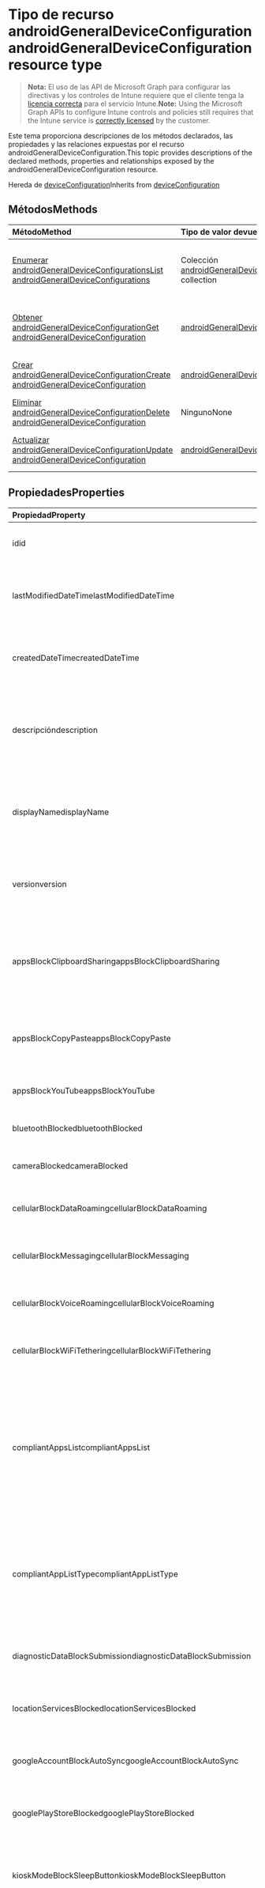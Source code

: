# <a name="androidgeneraldeviceconfiguration-resource-type"></a><span data-ttu-id="24943-101">Tipo de recurso androidGeneralDeviceConfiguration</span><span class="sxs-lookup"><span data-stu-id="24943-101">androidGeneralDeviceConfiguration resource type</span></span>

> <span data-ttu-id="24943-102">**Nota:** El uso de las API de Microsoft Graph para configurar las directivas y los controles de Intune requiere que el cliente tenga la [licencia correcta](https://go.microsoft.com/fwlink/?linkid=839381) para el servicio Intune.</span><span class="sxs-lookup"><span data-stu-id="24943-102">**Note:** Using the Microsoft Graph APIs to configure Intune controls and policies still requires that the Intune service is [correctly licensed](https://go.microsoft.com/fwlink/?linkid=839381) by the customer.</span></span>

<span data-ttu-id="24943-103">Este tema proporciona descripciones de los métodos declarados, las propiedades y las relaciones expuestas por el recurso androidGeneralDeviceConfiguration.</span><span class="sxs-lookup"><span data-stu-id="24943-103">This topic provides descriptions of the declared methods, properties and relationships exposed by the androidGeneralDeviceConfiguration resource.</span></span>

<span data-ttu-id="24943-104">Hereda de [deviceConfiguration](../resources/intune_deviceconfig_deviceconfiguration.md)</span><span class="sxs-lookup"><span data-stu-id="24943-104">Inherits from [deviceConfiguration](../resources/intune_deviceconfig_deviceconfiguration.md)</span></span>

## <a name="methods"></a><span data-ttu-id="24943-105">Métodos</span><span class="sxs-lookup"><span data-stu-id="24943-105">Methods</span></span>
|<span data-ttu-id="24943-106">Método</span><span class="sxs-lookup"><span data-stu-id="24943-106">Method</span></span>|<span data-ttu-id="24943-107">Tipo de valor devuelto</span><span class="sxs-lookup"><span data-stu-id="24943-107">Return Type</span></span>|<span data-ttu-id="24943-108">Descripción</span><span class="sxs-lookup"><span data-stu-id="24943-108">Description</span></span>|
|:---|:---|:---|
|[<span data-ttu-id="24943-109">Enumerar androidGeneralDeviceConfigurations</span><span class="sxs-lookup"><span data-stu-id="24943-109">List androidGeneralDeviceConfigurations</span></span>](../api/intune_deviceconfig_androidgeneraldeviceconfiguration_list.md)|<span data-ttu-id="24943-110">Colección [androidGeneralDeviceConfiguration](../resources/intune_deviceconfig_androidgeneraldeviceconfiguration.md)</span><span class="sxs-lookup"><span data-stu-id="24943-110">[androidGeneralDeviceConfiguration](../resources/intune_deviceconfig_androidgeneraldeviceconfiguration.md) collection</span></span>|<span data-ttu-id="24943-111">Enumere las propiedades y las relaciones de los objetos [androidGeneralDeviceConfiguration](../resources/intune_deviceconfig_androidgeneraldeviceconfiguration.md).</span><span class="sxs-lookup"><span data-stu-id="24943-111">List properties and relationships of the [androidGeneralDeviceConfiguration](../resources/intune_deviceconfig_androidgeneraldeviceconfiguration.md) objects.</span></span>|
|[<span data-ttu-id="24943-112">Obtener androidGeneralDeviceConfiguration</span><span class="sxs-lookup"><span data-stu-id="24943-112">Get androidGeneralDeviceConfiguration</span></span>](../api/intune_deviceconfig_androidgeneraldeviceconfiguration_get.md)|[<span data-ttu-id="24943-113">androidGeneralDeviceConfiguration</span><span class="sxs-lookup"><span data-stu-id="24943-113">androidGeneralDeviceConfiguration</span></span>](../resources/intune_deviceconfig_androidgeneraldeviceconfiguration.md)|<span data-ttu-id="24943-114">Lea las propiedades y las relaciones del objeto [androidGeneralDeviceConfiguration](../resources/intune_deviceconfig_androidgeneraldeviceconfiguration.md).</span><span class="sxs-lookup"><span data-stu-id="24943-114">Read properties and relationships of the [androidGeneralDeviceConfiguration](../resources/intune_deviceconfig_androidgeneraldeviceconfiguration.md) object.</span></span>|
|[<span data-ttu-id="24943-115">Crear androidGeneralDeviceConfiguration</span><span class="sxs-lookup"><span data-stu-id="24943-115">Create androidGeneralDeviceConfiguration</span></span>](../api/intune_deviceconfig_androidgeneraldeviceconfiguration_create.md)|[<span data-ttu-id="24943-116">androidGeneralDeviceConfiguration</span><span class="sxs-lookup"><span data-stu-id="24943-116">androidGeneralDeviceConfiguration</span></span>](../resources/intune_deviceconfig_androidgeneraldeviceconfiguration.md)|<span data-ttu-id="24943-117">Cree un objeto [androidGeneralDeviceConfiguration](../resources/intune_deviceconfig_androidgeneraldeviceconfiguration.md).</span><span class="sxs-lookup"><span data-stu-id="24943-117">Create a new [androidGeneralDeviceConfiguration](../resources/intune_deviceconfig_androidgeneraldeviceconfiguration.md) object.</span></span>|
|[<span data-ttu-id="24943-118">Eliminar androidGeneralDeviceConfiguration</span><span class="sxs-lookup"><span data-stu-id="24943-118">Delete androidGeneralDeviceConfiguration</span></span>](../api/intune_deviceconfig_androidgeneraldeviceconfiguration_delete.md)|<span data-ttu-id="24943-119">Ninguno</span><span class="sxs-lookup"><span data-stu-id="24943-119">None</span></span>|<span data-ttu-id="24943-120">Elimina un [androidGeneralDeviceConfiguration](../resources/intune_deviceconfig_androidgeneraldeviceconfiguration.md).</span><span class="sxs-lookup"><span data-stu-id="24943-120">Deletes a [androidGeneralDeviceConfiguration](../resources/intune_deviceconfig_androidgeneraldeviceconfiguration.md).</span></span>|
|[<span data-ttu-id="24943-121">Actualizar androidGeneralDeviceConfiguration</span><span class="sxs-lookup"><span data-stu-id="24943-121">Update androidGeneralDeviceConfiguration</span></span>](../api/intune_deviceconfig_androidgeneraldeviceconfiguration_update.md)|[<span data-ttu-id="24943-122">androidGeneralDeviceConfiguration</span><span class="sxs-lookup"><span data-stu-id="24943-122">androidGeneralDeviceConfiguration</span></span>](../resources/intune_deviceconfig_androidgeneraldeviceconfiguration.md)|<span data-ttu-id="24943-123">Actualice las propiedades de un objeto [androidGeneralDeviceConfiguration](../resources/intune_deviceconfig_androidgeneraldeviceconfiguration.md).</span><span class="sxs-lookup"><span data-stu-id="24943-123">Update the properties of a [androidGeneralDeviceConfiguration](../resources/intune_deviceconfig_androidgeneraldeviceconfiguration.md) object.</span></span>|

## <a name="properties"></a><span data-ttu-id="24943-124">Propiedades</span><span class="sxs-lookup"><span data-stu-id="24943-124">Properties</span></span>
|<span data-ttu-id="24943-125">Propiedad</span><span class="sxs-lookup"><span data-stu-id="24943-125">Property</span></span>|<span data-ttu-id="24943-126">Tipo</span><span class="sxs-lookup"><span data-stu-id="24943-126">Type</span></span>|<span data-ttu-id="24943-127">Descripción</span><span class="sxs-lookup"><span data-stu-id="24943-127">Description</span></span>|
|:---|:---|:---|
|<span data-ttu-id="24943-128">id</span><span class="sxs-lookup"><span data-stu-id="24943-128">id</span></span>|<span data-ttu-id="24943-129">Cadena</span><span class="sxs-lookup"><span data-stu-id="24943-129">String</span></span>|<span data-ttu-id="24943-130">Clave de la entidad.</span><span class="sxs-lookup"><span data-stu-id="24943-130">Key of the entity.</span></span> <span data-ttu-id="24943-131">Heredado de [deviceConfiguration](../resources/intune_deviceconfig_deviceconfiguration.md)</span><span class="sxs-lookup"><span data-stu-id="24943-131">Inherited from [deviceConfiguration](../resources/intune_deviceconfig_deviceconfiguration.md)</span></span>|
|<span data-ttu-id="24943-132">lastModifiedDateTime</span><span class="sxs-lookup"><span data-stu-id="24943-132">lastModifiedDateTime</span></span>|<span data-ttu-id="24943-133">DateTimeOffset</span><span class="sxs-lookup"><span data-stu-id="24943-133">DateTimeOffset</span></span>|<span data-ttu-id="24943-134">Fecha y hora en la que se modificó el objeto por última vez.</span><span class="sxs-lookup"><span data-stu-id="24943-134">DateTime the object was last modified.</span></span> <span data-ttu-id="24943-135">Heredado de [deviceConfiguration](../resources/intune_deviceconfig_deviceconfiguration.md)</span><span class="sxs-lookup"><span data-stu-id="24943-135">Inherited from [deviceConfiguration](../resources/intune_deviceconfig_deviceconfiguration.md)</span></span>|
|<span data-ttu-id="24943-136">createdDateTime</span><span class="sxs-lookup"><span data-stu-id="24943-136">createdDateTime</span></span>|<span data-ttu-id="24943-137">DateTimeOffset</span><span class="sxs-lookup"><span data-stu-id="24943-137">DateTimeOffset</span></span>|<span data-ttu-id="24943-138">Fecha y hora en la que se creó el objeto.</span><span class="sxs-lookup"><span data-stu-id="24943-138">DateTime the object was created.</span></span> <span data-ttu-id="24943-139">Heredado de [deviceConfiguration](../resources/intune_deviceconfig_deviceconfiguration.md)</span><span class="sxs-lookup"><span data-stu-id="24943-139">Inherited from [deviceConfiguration](../resources/intune_deviceconfig_deviceconfiguration.md)</span></span>|
|<span data-ttu-id="24943-140">descripción</span><span class="sxs-lookup"><span data-stu-id="24943-140">description</span></span>|<span data-ttu-id="24943-141">Cadena</span><span class="sxs-lookup"><span data-stu-id="24943-141">String</span></span>|<span data-ttu-id="24943-142">Descripción proporcionada por el administrador de la configuración del dispositivo.</span><span class="sxs-lookup"><span data-stu-id="24943-142">Admin provided description of the Device Configuration.</span></span> <span data-ttu-id="24943-143">Heredado de [deviceConfiguration](../resources/intune_deviceconfig_deviceconfiguration.md)</span><span class="sxs-lookup"><span data-stu-id="24943-143">Inherited from [deviceConfiguration](../resources/intune_deviceconfig_deviceconfiguration.md)</span></span>|
|<span data-ttu-id="24943-144">displayName</span><span class="sxs-lookup"><span data-stu-id="24943-144">displayName</span></span>|<span data-ttu-id="24943-145">Cadena</span><span class="sxs-lookup"><span data-stu-id="24943-145">String</span></span>|<span data-ttu-id="24943-146">Nombre proporcionado por el administrador de la configuración del dispositivo.</span><span class="sxs-lookup"><span data-stu-id="24943-146">Admin provided name of the device configuration.</span></span> <span data-ttu-id="24943-147">Heredado de [deviceConfiguration](../resources/intune_deviceconfig_deviceconfiguration.md)</span><span class="sxs-lookup"><span data-stu-id="24943-147">Inherited from [deviceConfiguration](../resources/intune_deviceconfig_deviceconfiguration.md)</span></span>|
|<span data-ttu-id="24943-148">version</span><span class="sxs-lookup"><span data-stu-id="24943-148">version</span></span>|<span data-ttu-id="24943-149">Int32</span><span class="sxs-lookup"><span data-stu-id="24943-149">Int32</span></span>|<span data-ttu-id="24943-150">Versión de la configuración del dispositivo.</span><span class="sxs-lookup"><span data-stu-id="24943-150">Version of the device configuration.</span></span> <span data-ttu-id="24943-151">Heredado de [deviceConfiguration](../resources/intune_deviceconfig_deviceconfiguration.md)</span><span class="sxs-lookup"><span data-stu-id="24943-151">Inherited from [deviceConfiguration](../resources/intune_deviceconfig_deviceconfiguration.md)</span></span>|
|<span data-ttu-id="24943-152">appsBlockClipboardSharing</span><span class="sxs-lookup"><span data-stu-id="24943-152">appsBlockClipboardSharing</span></span>|<span data-ttu-id="24943-153">Booleano</span><span class="sxs-lookup"><span data-stu-id="24943-153">Boolean</span></span>|<span data-ttu-id="24943-154">Indica si se va a bloquear el uso compartido del Portapapeles para copiar y pegar entre aplicaciones.</span><span class="sxs-lookup"><span data-stu-id="24943-154">Indicates whether or not to block clipboard sharing to copy and paste between applications.</span></span>|
|<span data-ttu-id="24943-155">appsBlockCopyPaste</span><span class="sxs-lookup"><span data-stu-id="24943-155">appsBlockCopyPaste</span></span>|<span data-ttu-id="24943-156">Booleano</span><span class="sxs-lookup"><span data-stu-id="24943-156">Boolean</span></span>|<span data-ttu-id="24943-157">Indica si se va a impedir copiar y pegar en las aplicaciones.</span><span class="sxs-lookup"><span data-stu-id="24943-157">Indicates whether or not to block copy and paste within applications.</span></span>|
|<span data-ttu-id="24943-158">appsBlockYouTube</span><span class="sxs-lookup"><span data-stu-id="24943-158">appsBlockYouTube</span></span>|<span data-ttu-id="24943-159">Booleano</span><span class="sxs-lookup"><span data-stu-id="24943-159">Boolean</span></span>|<span data-ttu-id="24943-160">Indica si se va a bloquear la aplicación YouTube.</span><span class="sxs-lookup"><span data-stu-id="24943-160">Indicates whether or not to block the YouTube app.</span></span>|
|<span data-ttu-id="24943-161">bluetoothBlocked</span><span class="sxs-lookup"><span data-stu-id="24943-161">bluetoothBlocked</span></span>|<span data-ttu-id="24943-162">Booleano</span><span class="sxs-lookup"><span data-stu-id="24943-162">Boolean</span></span>|<span data-ttu-id="24943-163">Indica si se va a bloquear Bluetooth.</span><span class="sxs-lookup"><span data-stu-id="24943-163">Indicates whether or not to block Bluetooth.</span></span>|
|<span data-ttu-id="24943-164">cameraBlocked</span><span class="sxs-lookup"><span data-stu-id="24943-164">cameraBlocked</span></span>|<span data-ttu-id="24943-165">Booleano</span><span class="sxs-lookup"><span data-stu-id="24943-165">Boolean</span></span>|<span data-ttu-id="24943-166">Indica si se va a bloquear el uso de la cámara.</span><span class="sxs-lookup"><span data-stu-id="24943-166">Indicates whether or not to block the use of the camera.</span></span>|
|<span data-ttu-id="24943-167">cellularBlockDataRoaming</span><span class="sxs-lookup"><span data-stu-id="24943-167">cellularBlockDataRoaming</span></span>|<span data-ttu-id="24943-168">Booleano</span><span class="sxs-lookup"><span data-stu-id="24943-168">Boolean</span></span>|<span data-ttu-id="24943-169">Indica si se va a bloquear la itinerancia de datos.</span><span class="sxs-lookup"><span data-stu-id="24943-169">Indicates whether or not to block data roaming.</span></span>|
|<span data-ttu-id="24943-170">cellularBlockMessaging</span><span class="sxs-lookup"><span data-stu-id="24943-170">cellularBlockMessaging</span></span>|<span data-ttu-id="24943-171">Booleano</span><span class="sxs-lookup"><span data-stu-id="24943-171">Boolean</span></span>|<span data-ttu-id="24943-172">Indica si se va a bloquear la mensajería SMS/MMS.</span><span class="sxs-lookup"><span data-stu-id="24943-172">Indicates whether or not to block SMS/MMS messaging.</span></span>|
|<span data-ttu-id="24943-173">cellularBlockVoiceRoaming</span><span class="sxs-lookup"><span data-stu-id="24943-173">cellularBlockVoiceRoaming</span></span>|<span data-ttu-id="24943-174">Booleano</span><span class="sxs-lookup"><span data-stu-id="24943-174">Boolean</span></span>|<span data-ttu-id="24943-175">Indica si se va a bloquear la itinerancia de voz.</span><span class="sxs-lookup"><span data-stu-id="24943-175">Indicates whether or not to block voice roaming.</span></span>|
|<span data-ttu-id="24943-176">cellularBlockWiFiTethering</span><span class="sxs-lookup"><span data-stu-id="24943-176">cellularBlockWiFiTethering</span></span>|<span data-ttu-id="24943-177">Booleano</span><span class="sxs-lookup"><span data-stu-id="24943-177">Boolean</span></span>|<span data-ttu-id="24943-178">Indica si se va a bloquear la sincronización de tethering Wi-Fi.</span><span class="sxs-lookup"><span data-stu-id="24943-178">Indicates whether or not to block syncing Wi-Fi tethering.</span></span>|
|<span data-ttu-id="24943-179">compliantAppsList</span><span class="sxs-lookup"><span data-stu-id="24943-179">compliantAppsList</span></span>|<span data-ttu-id="24943-180">Colección [appListItem](../resources/intune_deviceconfig_applistitem.md)</span><span class="sxs-lookup"><span data-stu-id="24943-180">[appListItem](../resources/intune_deviceconfig_applistitem.md) collection</span></span>|<span data-ttu-id="24943-181">Lista de aplicaciones en el cumplimiento (sea lista de permitidos o de bloqueados, controlado por CompliantAppListType).</span><span class="sxs-lookup"><span data-stu-id="24943-181">List of apps in the compliance (either allow list or block list, controlled by CompliantAppListType).</span></span> <span data-ttu-id="24943-182">Esta colección puede contener un máximo de 10 000 elementos.</span><span class="sxs-lookup"><span data-stu-id="24943-182">This collection can contain a maximum of 10000 elements.</span></span>|
|<span data-ttu-id="24943-183">compliantAppListType</span><span class="sxs-lookup"><span data-stu-id="24943-183">compliantAppListType</span></span>|[<span data-ttu-id="24943-184">appListType</span><span class="sxs-lookup"><span data-stu-id="24943-184">appListType</span></span>](../resources/intune_deviceconfig_applisttype.md)|<span data-ttu-id="24943-p108">Tipo de lista que se encuentra en la CompliantAppsList. Los valores posibles son: `none`, `appsInListCompliant`, `appsNotInListCompliant`.</span><span class="sxs-lookup"><span data-stu-id="24943-p108">Type of list that is in the CompliantAppsList. The possible values are: `none`, `appsInListCompliant`, `appsNotInListCompliant`.</span></span>|
|<span data-ttu-id="24943-187">diagnosticDataBlockSubmission</span><span class="sxs-lookup"><span data-stu-id="24943-187">diagnosticDataBlockSubmission</span></span>|<span data-ttu-id="24943-188">Booleano</span><span class="sxs-lookup"><span data-stu-id="24943-188">Boolean</span></span>|<span data-ttu-id="24943-189">Indica si se va a bloquear el envío de datos de diagnóstico.</span><span class="sxs-lookup"><span data-stu-id="24943-189">Indicates whether or not to block diagnostic data submission.</span></span>|
|<span data-ttu-id="24943-190">locationServicesBlocked</span><span class="sxs-lookup"><span data-stu-id="24943-190">locationServicesBlocked</span></span>|<span data-ttu-id="24943-191">Booleano</span><span class="sxs-lookup"><span data-stu-id="24943-191">Boolean</span></span>|<span data-ttu-id="24943-192">Indica si se van a bloquear los servicios de ubicación.</span><span class="sxs-lookup"><span data-stu-id="24943-192">Indicates whether or not to block location services.</span></span>|
|<span data-ttu-id="24943-193">googleAccountBlockAutoSync</span><span class="sxs-lookup"><span data-stu-id="24943-193">googleAccountBlockAutoSync</span></span>|<span data-ttu-id="24943-194">Booleano</span><span class="sxs-lookup"><span data-stu-id="24943-194">Boolean</span></span>|<span data-ttu-id="24943-195">Indica si se va a bloquear la sincronización automática de cuentas de Google.</span><span class="sxs-lookup"><span data-stu-id="24943-195">Indicates whether or not to block Google account auto sync.</span></span>|
|<span data-ttu-id="24943-196">googlePlayStoreBlocked</span><span class="sxs-lookup"><span data-stu-id="24943-196">googlePlayStoreBlocked</span></span>|<span data-ttu-id="24943-197">Booleano</span><span class="sxs-lookup"><span data-stu-id="24943-197">Boolean</span></span>|<span data-ttu-id="24943-198">Indica si se va a bloquear la aplicación Google Play Store.</span><span class="sxs-lookup"><span data-stu-id="24943-198">Indicates whether or not to block the Google Play store.</span></span>|
|<span data-ttu-id="24943-199">kioskModeBlockSleepButton</span><span class="sxs-lookup"><span data-stu-id="24943-199">kioskModeBlockSleepButton</span></span>|<span data-ttu-id="24943-200">Booleano</span><span class="sxs-lookup"><span data-stu-id="24943-200">Boolean</span></span>|<span data-ttu-id="24943-201">Indica si se va a bloquear el botón de suspensión de pantalla durante el modo de pantalla completa.</span><span class="sxs-lookup"><span data-stu-id="24943-201">Indicates whether or not to block the screen sleep button while in Kiosk Mode.</span></span>|
|<span data-ttu-id="24943-202">kioskModeBlockVolumeButtons</span><span class="sxs-lookup"><span data-stu-id="24943-202">kioskModeBlockVolumeButtons</span></span>|<span data-ttu-id="24943-203">Booleano</span><span class="sxs-lookup"><span data-stu-id="24943-203">Boolean</span></span>|<span data-ttu-id="24943-204">Indica si se van a bloquear los botones de volumen durante el modo de pantalla completa.</span><span class="sxs-lookup"><span data-stu-id="24943-204">Indicates whether or not to block the volume buttons while in Kiosk Mode.</span></span>|
|<span data-ttu-id="24943-205">kioskModeApps</span><span class="sxs-lookup"><span data-stu-id="24943-205">kioskModeApps</span></span>|<span data-ttu-id="24943-206">Colección [appListItem](../resources/intune_deviceconfig_applistitem.md)</span><span class="sxs-lookup"><span data-stu-id="24943-206">[appListItem](../resources/intune_deviceconfig_applistitem.md) collection</span></span>|<span data-ttu-id="24943-207">Lista de aplicaciones que se podrán ejecutar cuando el dispositivo esté en modo de pantalla completa.</span><span class="sxs-lookup"><span data-stu-id="24943-207">A list of apps that will be allowed to run when the device is in Kiosk Mode.</span></span> <span data-ttu-id="24943-208">Esta colección puede contener un máximo de 500 elementos.</span><span class="sxs-lookup"><span data-stu-id="24943-208">This collection can contain a maximum of 500 elements.</span></span>|
|<span data-ttu-id="24943-209">nfcBlocked</span><span class="sxs-lookup"><span data-stu-id="24943-209">nfcBlocked</span></span>|<span data-ttu-id="24943-210">Booleano</span><span class="sxs-lookup"><span data-stu-id="24943-210">Boolean</span></span>|<span data-ttu-id="24943-211">Indica si se va a bloquear la transmisión de datos en proximidad.</span><span class="sxs-lookup"><span data-stu-id="24943-211">Indicates whether or not to block Near-Field Communication.</span></span>|
|<span data-ttu-id="24943-212">passwordBlockFingerprintUnlock</span><span class="sxs-lookup"><span data-stu-id="24943-212">passwordBlockFingerprintUnlock</span></span>|<span data-ttu-id="24943-213">Booleano</span><span class="sxs-lookup"><span data-stu-id="24943-213">Boolean</span></span>|<span data-ttu-id="24943-214">Indica si se va a impedir el desbloqueo por huella dactilar.</span><span class="sxs-lookup"><span data-stu-id="24943-214">Indicates whether or not to block fingerprint unlock.</span></span>|
|<span data-ttu-id="24943-215">passwordBlockTrustAgents</span><span class="sxs-lookup"><span data-stu-id="24943-215">passwordBlockTrustAgents</span></span>|<span data-ttu-id="24943-216">Booleano</span><span class="sxs-lookup"><span data-stu-id="24943-216">Boolean</span></span>|<span data-ttu-id="24943-217">Indica si se van a bloquear Smart Lock y otros agentes de confianza.</span><span class="sxs-lookup"><span data-stu-id="24943-217">Indicates whether or not to block Smart Lock and other trust agents.</span></span>|
|<span data-ttu-id="24943-218">passwordExpirationDays</span><span class="sxs-lookup"><span data-stu-id="24943-218">passwordExpirationDays</span></span>|<span data-ttu-id="24943-219">Int32</span><span class="sxs-lookup"><span data-stu-id="24943-219">Int32</span></span>|<span data-ttu-id="24943-220">Número de días antes de que expire la contraseña.</span><span class="sxs-lookup"><span data-stu-id="24943-220">Number of days before the password expires.</span></span> <span data-ttu-id="24943-221">Valores válidos de 1 a 365</span><span class="sxs-lookup"><span data-stu-id="24943-221">Valid values 1 to 365</span></span>|
|<span data-ttu-id="24943-222">passwordMinimumLength</span><span class="sxs-lookup"><span data-stu-id="24943-222">passwordMinimumLength</span></span>|<span data-ttu-id="24943-223">Int32</span><span class="sxs-lookup"><span data-stu-id="24943-223">Int32</span></span>|<span data-ttu-id="24943-224">Longitud mínima de las contraseñas.</span><span class="sxs-lookup"><span data-stu-id="24943-224">Minimum length of passwords.</span></span> <span data-ttu-id="24943-225">Valores válidos de 4 a 16</span><span class="sxs-lookup"><span data-stu-id="24943-225">Valid values 4 to 16</span></span>|
|<span data-ttu-id="24943-226">passwordMinutesOfInactivityBeforeScreenTimeout</span><span class="sxs-lookup"><span data-stu-id="24943-226">passwordMinutesOfInactivityBeforeScreenTimeout</span></span>|<span data-ttu-id="24943-227">Int32</span><span class="sxs-lookup"><span data-stu-id="24943-227">Int32</span></span>|<span data-ttu-id="24943-228">Minutos de inactividad antes de que se agote el tiempo de espera de la pantalla.</span><span class="sxs-lookup"><span data-stu-id="24943-228">Minutes of inactivity before the screen times out.</span></span>|
|<span data-ttu-id="24943-229">passwordPreviousPasswordBlockCount</span><span class="sxs-lookup"><span data-stu-id="24943-229">passwordPreviousPasswordBlockCount</span></span>|<span data-ttu-id="24943-230">Int32</span><span class="sxs-lookup"><span data-stu-id="24943-230">Int32</span></span>|<span data-ttu-id="24943-231">Número de contraseñas anteriores que bloquear.</span><span class="sxs-lookup"><span data-stu-id="24943-231">Number of previous passwords to block.</span></span> <span data-ttu-id="24943-232">Valores válidos de 0 a 24</span><span class="sxs-lookup"><span data-stu-id="24943-232">Valid values 0 to 24</span></span>|
|<span data-ttu-id="24943-233">passwordSignInFailureCountBeforeFactoryReset</span><span class="sxs-lookup"><span data-stu-id="24943-233">passwordSignInFailureCountBeforeFactoryReset</span></span>|<span data-ttu-id="24943-234">Int32</span><span class="sxs-lookup"><span data-stu-id="24943-234">Int32</span></span>|<span data-ttu-id="24943-235">Número de errores de inicio de sesión permitidos antes del restablecimiento de fábrica.</span><span class="sxs-lookup"><span data-stu-id="24943-235">Number of sign in failures allowed before factory reset.</span></span> <span data-ttu-id="24943-236">Valores válidos de 4 a 11</span><span class="sxs-lookup"><span data-stu-id="24943-236">Valid values 4 to 11</span></span>|
|<span data-ttu-id="24943-237">passwordRequiredType</span><span class="sxs-lookup"><span data-stu-id="24943-237">passwordRequiredType</span></span>|[<span data-ttu-id="24943-238">androidRequiredPasswordType</span><span class="sxs-lookup"><span data-stu-id="24943-238">androidRequiredPasswordType</span></span>](../resources/intune_deviceconfig_androidrequiredpasswordtype.md)|<span data-ttu-id="24943-p114">Tipo de contraseña que se requiere. Los valores posibles son: `deviceDefault`, `alphabetic`, `alphanumeric`, `alphanumericWithSymbols`, `lowSecurityBiometric`, `numeric`, `numericComplex`, `any`.</span><span class="sxs-lookup"><span data-stu-id="24943-p114">Type of password that is required. The possible values are: `deviceDefault`, `alphabetic`, `alphanumeric`, `alphanumericWithSymbols`, `lowSecurityBiometric`, `numeric`, `numericComplex`, `any`.</span></span>|
|<span data-ttu-id="24943-241">passwordRequired</span><span class="sxs-lookup"><span data-stu-id="24943-241">passwordRequired</span></span>|<span data-ttu-id="24943-242">Booleano</span><span class="sxs-lookup"><span data-stu-id="24943-242">Boolean</span></span>|<span data-ttu-id="24943-243">Indica si se va a requerir una contraseña.</span><span class="sxs-lookup"><span data-stu-id="24943-243">Indicates whether or not to require a password.</span></span>|
|<span data-ttu-id="24943-244">powerOffBlocked</span><span class="sxs-lookup"><span data-stu-id="24943-244">powerOffBlocked</span></span>|<span data-ttu-id="24943-245">Booleano</span><span class="sxs-lookup"><span data-stu-id="24943-245">Boolean</span></span>|<span data-ttu-id="24943-246">Indica si se va a bloquear el apagado del dispositivo.</span><span class="sxs-lookup"><span data-stu-id="24943-246">Indicates whether or not to block powering off the device.</span></span>|
|<span data-ttu-id="24943-247">factoryResetBlocked</span><span class="sxs-lookup"><span data-stu-id="24943-247">factoryResetBlocked</span></span>|<span data-ttu-id="24943-248">Booleano</span><span class="sxs-lookup"><span data-stu-id="24943-248">Boolean</span></span>|<span data-ttu-id="24943-249">Indica si se va a impedir que el usuario realice un restablecimiento de fábrica.</span><span class="sxs-lookup"><span data-stu-id="24943-249">Indicates whether or not to block user performing a factory reset.</span></span>|
|<span data-ttu-id="24943-250">screenCaptureBlocked</span><span class="sxs-lookup"><span data-stu-id="24943-250">screenCaptureBlocked</span></span>|<span data-ttu-id="24943-251">Booleano</span><span class="sxs-lookup"><span data-stu-id="24943-251">Boolean</span></span>|<span data-ttu-id="24943-252">Indica si se van a impedir las capturas de pantalla.</span><span class="sxs-lookup"><span data-stu-id="24943-252">Indicates whether or not to block screenshots.</span></span>|
|<span data-ttu-id="24943-253">deviceSharingAllowed</span><span class="sxs-lookup"><span data-stu-id="24943-253">deviceSharingAllowed</span></span>|<span data-ttu-id="24943-254">Booleano</span><span class="sxs-lookup"><span data-stu-id="24943-254">Boolean</span></span>|<span data-ttu-id="24943-255">Indica si se va a permitir el modo de uso compartido del dispositivo.</span><span class="sxs-lookup"><span data-stu-id="24943-255">Indicates whether or not to allow device sharing mode.</span></span>|
|<span data-ttu-id="24943-256">storageBlockGoogleBackup</span><span class="sxs-lookup"><span data-stu-id="24943-256">storageBlockGoogleBackup</span></span>|<span data-ttu-id="24943-257">Booleano</span><span class="sxs-lookup"><span data-stu-id="24943-257">Boolean</span></span>|<span data-ttu-id="24943-258">Indica si se va a bloquear Google Backup.</span><span class="sxs-lookup"><span data-stu-id="24943-258">Indicates whether or not to block Google Backup.</span></span>|
|<span data-ttu-id="24943-259">storageBlockRemovableStorage</span><span class="sxs-lookup"><span data-stu-id="24943-259">storageBlockRemovableStorage</span></span>|<span data-ttu-id="24943-260">Booleano</span><span class="sxs-lookup"><span data-stu-id="24943-260">Boolean</span></span>|<span data-ttu-id="24943-261">Indica si se va a bloquear el uso de almacenamiento extraíble.</span><span class="sxs-lookup"><span data-stu-id="24943-261">Indicates whether or not to block removable storage usage.</span></span>|
|<span data-ttu-id="24943-262">storageRequireDeviceEncryption</span><span class="sxs-lookup"><span data-stu-id="24943-262">storageRequireDeviceEncryption</span></span>|<span data-ttu-id="24943-263">Booleano</span><span class="sxs-lookup"><span data-stu-id="24943-263">Boolean</span></span>|<span data-ttu-id="24943-264">Indica si se va a requerir cifrado del dispositivo.</span><span class="sxs-lookup"><span data-stu-id="24943-264">Indicates whether or not to require device encryption.</span></span>|
|<span data-ttu-id="24943-265">storageRequireRemovableStorageEncryption</span><span class="sxs-lookup"><span data-stu-id="24943-265">storageRequireRemovableStorageEncryption</span></span>|<span data-ttu-id="24943-266">Booleano</span><span class="sxs-lookup"><span data-stu-id="24943-266">Boolean</span></span>|<span data-ttu-id="24943-267">Indica si se va a requerir cifrado del almacenamiento extraíble.</span><span class="sxs-lookup"><span data-stu-id="24943-267">Indicates whether or not to require removable storage encryption.</span></span>|
|<span data-ttu-id="24943-268">voiceAssistantBlocked</span><span class="sxs-lookup"><span data-stu-id="24943-268">voiceAssistantBlocked</span></span>|<span data-ttu-id="24943-269">Booleano</span><span class="sxs-lookup"><span data-stu-id="24943-269">Boolean</span></span>|<span data-ttu-id="24943-270">Indica si se va a bloquear el uso del asistente de voz.</span><span class="sxs-lookup"><span data-stu-id="24943-270">Indicates whether or not to block the use of the Voice Assistant.</span></span>|
|<span data-ttu-id="24943-271">voiceDialingBlocked</span><span class="sxs-lookup"><span data-stu-id="24943-271">voiceDialingBlocked</span></span>|<span data-ttu-id="24943-272">Booleano</span><span class="sxs-lookup"><span data-stu-id="24943-272">Boolean</span></span>|<span data-ttu-id="24943-273">Indica si se va a bloquear la marcación por voz.</span><span class="sxs-lookup"><span data-stu-id="24943-273">Indicates whether or not to block voice dialing.</span></span>|
|<span data-ttu-id="24943-274">webBrowserBlockPopups</span><span class="sxs-lookup"><span data-stu-id="24943-274">webBrowserBlockPopups</span></span>|<span data-ttu-id="24943-275">Booleano</span><span class="sxs-lookup"><span data-stu-id="24943-275">Boolean</span></span>|<span data-ttu-id="24943-276">Indica si se van a bloquear los elementos emergentes en el explorador web.</span><span class="sxs-lookup"><span data-stu-id="24943-276">Indicates whether or not to block popups within the web browser.</span></span>|
|<span data-ttu-id="24943-277">webBrowserBlockAutofill</span><span class="sxs-lookup"><span data-stu-id="24943-277">webBrowserBlockAutofill</span></span>|<span data-ttu-id="24943-278">Booleano</span><span class="sxs-lookup"><span data-stu-id="24943-278">Boolean</span></span>|<span data-ttu-id="24943-279">Indica si se va a bloquear la característica de autorrellenado del explorador web.</span><span class="sxs-lookup"><span data-stu-id="24943-279">Indicates whether or not to block the web browser's auto fill feature.</span></span>|
|<span data-ttu-id="24943-280">webBrowserBlockJavaScript</span><span class="sxs-lookup"><span data-stu-id="24943-280">webBrowserBlockJavaScript</span></span>|<span data-ttu-id="24943-281">Booleano</span><span class="sxs-lookup"><span data-stu-id="24943-281">Boolean</span></span>|<span data-ttu-id="24943-282">Indica si se va a bloquear JavaScript en el explorador web.</span><span class="sxs-lookup"><span data-stu-id="24943-282">Indicates whether or not to block JavaScript within the web browser.</span></span>|
|<span data-ttu-id="24943-283">webBrowserBlocked</span><span class="sxs-lookup"><span data-stu-id="24943-283">webBrowserBlocked</span></span>|<span data-ttu-id="24943-284">Booleano</span><span class="sxs-lookup"><span data-stu-id="24943-284">Boolean</span></span>|<span data-ttu-id="24943-285">Indica si se va a bloquear el explorador web.</span><span class="sxs-lookup"><span data-stu-id="24943-285">Indicates whether or not to block the web browser.</span></span>|
|<span data-ttu-id="24943-286">webBrowserCookieSettings</span><span class="sxs-lookup"><span data-stu-id="24943-286">webBrowserCookieSettings</span></span>|[<span data-ttu-id="24943-287">webBrowserCookieSettings</span><span class="sxs-lookup"><span data-stu-id="24943-287">webBrowserCookieSettings</span></span>](../resources/intune_deviceconfig_webbrowsercookiesettings.md)|<span data-ttu-id="24943-p115">Configuración de las cookies en el explorador web. Los valores posibles son: `browserDefault`, `blockAlways`, `allowCurrentWebSite`, `allowFromWebsitesVisited`, `allowAlways`.</span><span class="sxs-lookup"><span data-stu-id="24943-p115">Cookie settings within the web browser. The possible values are: `browserDefault`, `blockAlways`, `allowCurrentWebSite`, `allowFromWebsitesVisited`, `allowAlways`.</span></span>|
|<span data-ttu-id="24943-290">wiFiBlocked</span><span class="sxs-lookup"><span data-stu-id="24943-290">wiFiBlocked</span></span>|<span data-ttu-id="24943-291">Booleano</span><span class="sxs-lookup"><span data-stu-id="24943-291">Boolean</span></span>|<span data-ttu-id="24943-292">Indica si se va a bloquear la sincronización de Wi-Fi.</span><span class="sxs-lookup"><span data-stu-id="24943-292">Indicates whether or not to block syncing Wi-Fi.</span></span>|
|<span data-ttu-id="24943-293">appsInstallAllowList</span><span class="sxs-lookup"><span data-stu-id="24943-293">appsInstallAllowList</span></span>|<span data-ttu-id="24943-294">Colección [appListItem](../resources/intune_deviceconfig_applistitem.md)</span><span class="sxs-lookup"><span data-stu-id="24943-294">[appListItem](../resources/intune_deviceconfig_applistitem.md) collection</span></span>|<span data-ttu-id="24943-295">Lista de aplicaciones que se pueden instalar en el dispositivo KNOX.</span><span class="sxs-lookup"><span data-stu-id="24943-295">List of apps which can be installed on the KNOX device.</span></span> <span data-ttu-id="24943-296">Esta colección puede contener un máximo de 500 elementos.</span><span class="sxs-lookup"><span data-stu-id="24943-296">This collection can contain a maximum of 500 elements.</span></span>|
|<span data-ttu-id="24943-297">appsLaunchBlockList</span><span class="sxs-lookup"><span data-stu-id="24943-297">appsLaunchBlockList</span></span>|<span data-ttu-id="24943-298">Colección [appListItem](../resources/intune_deviceconfig_applistitem.md)</span><span class="sxs-lookup"><span data-stu-id="24943-298">[appListItem](../resources/intune_deviceconfig_applistitem.md) collection</span></span>|<span data-ttu-id="24943-299">Lista de aplicaciones cuyo inicio en el dispositivo KNOX está bloqueado.</span><span class="sxs-lookup"><span data-stu-id="24943-299">List of apps which are blocked from being launched on the KNOX device.</span></span> <span data-ttu-id="24943-300">Esta colección puede contener un máximo de 500 elementos.</span><span class="sxs-lookup"><span data-stu-id="24943-300">This collection can contain a maximum of 500 elements.</span></span>|
|<span data-ttu-id="24943-301">appsHideList</span><span class="sxs-lookup"><span data-stu-id="24943-301">appsHideList</span></span>|<span data-ttu-id="24943-302">Colección [appListItem](../resources/intune_deviceconfig_applistitem.md)</span><span class="sxs-lookup"><span data-stu-id="24943-302">[appListItem](../resources/intune_deviceconfig_applistitem.md) collection</span></span>|<span data-ttu-id="24943-303">Lista de aplicaciones que se ocultarán en el dispositivo KNOX.</span><span class="sxs-lookup"><span data-stu-id="24943-303">List of apps to be hidden on the KNOX device.</span></span> <span data-ttu-id="24943-304">Esta colección puede contener un máximo de 500 elementos.</span><span class="sxs-lookup"><span data-stu-id="24943-304">This collection can contain a maximum of 500 elements.</span></span>|
|<span data-ttu-id="24943-305">securityRequireVerifyApps</span><span class="sxs-lookup"><span data-stu-id="24943-305">securityRequireVerifyApps</span></span>|<span data-ttu-id="24943-306">Booleano</span><span class="sxs-lookup"><span data-stu-id="24943-306">Boolean</span></span>|<span data-ttu-id="24943-307">Requiere que la característica Verificar aplicaciones de Android esté activada.</span><span class="sxs-lookup"><span data-stu-id="24943-307">Require the Android Verify apps feature is turned on.</span></span>|

## <a name="relationships"></a><span data-ttu-id="24943-308">Relaciones</span><span class="sxs-lookup"><span data-stu-id="24943-308">Relationships</span></span>
|<span data-ttu-id="24943-309">Relación</span><span class="sxs-lookup"><span data-stu-id="24943-309">Relationship</span></span>|<span data-ttu-id="24943-310">Tipo</span><span class="sxs-lookup"><span data-stu-id="24943-310">Type</span></span>|<span data-ttu-id="24943-311">Descripción</span><span class="sxs-lookup"><span data-stu-id="24943-311">Description</span></span>|
|:---|:---|:---|
|<span data-ttu-id="24943-312">asignaciones</span><span class="sxs-lookup"><span data-stu-id="24943-312">assignments</span></span>|<span data-ttu-id="24943-313">Colección [deviceConfigurationAssignment](../resources/intune_deviceconfig_deviceconfigurationassignment.md)</span><span class="sxs-lookup"><span data-stu-id="24943-313">[deviceConfigurationAssignment](../resources/intune_deviceconfig_deviceconfigurationassignment.md) collection</span></span>|<span data-ttu-id="24943-314">La lista de tareas para el perfil de configuración del dispositivo.</span><span class="sxs-lookup"><span data-stu-id="24943-314">The list of assignments for the device configuration profile.</span></span> <span data-ttu-id="24943-315">Heredado de [deviceConfiguration](../resources/intune_deviceconfig_deviceconfiguration.md)</span><span class="sxs-lookup"><span data-stu-id="24943-315">Inherited from [deviceConfiguration](../resources/intune_deviceconfig_deviceconfiguration.md)</span></span>|
|<span data-ttu-id="24943-316">deviceStatuses</span><span class="sxs-lookup"><span data-stu-id="24943-316">deviceStatuses</span></span>|<span data-ttu-id="24943-317">Colección [deviceConfigurationDeviceStatus](../resources/intune_deviceconfig_deviceconfigurationdevicestatus.md)</span><span class="sxs-lookup"><span data-stu-id="24943-317">[deviceConfigurationDeviceStatus](../resources/intune_deviceconfig_deviceconfigurationdevicestatus.md) collection</span></span>|<span data-ttu-id="24943-318">Estado de instalación de configuración del dispositivo por dispositivo.</span><span class="sxs-lookup"><span data-stu-id="24943-318">Device configuration installation status by device.</span></span> <span data-ttu-id="24943-319">Heredado de [deviceConfiguration](../resources/intune_deviceconfig_deviceconfiguration.md)</span><span class="sxs-lookup"><span data-stu-id="24943-319">Inherited from [deviceConfiguration](../resources/intune_deviceconfig_deviceconfiguration.md)</span></span>|
|<span data-ttu-id="24943-320">userStatuses</span><span class="sxs-lookup"><span data-stu-id="24943-320">userStatuses</span></span>|<span data-ttu-id="24943-321">Colección [deviceConfigurationUserStatus](../resources/intune_deviceconfig_deviceconfigurationuserstatus.md)</span><span class="sxs-lookup"><span data-stu-id="24943-321">[deviceConfigurationUserStatus](../resources/intune_deviceconfig_deviceconfigurationuserstatus.md) collection</span></span>|<span data-ttu-id="24943-322">Estado de instalación de la configuración del dispositivo por usuario.</span><span class="sxs-lookup"><span data-stu-id="24943-322">Device configuration installation status by device.</span></span> <span data-ttu-id="24943-323">Heredado de [deviceConfiguration](../resources/intune_deviceconfig_deviceconfiguration.md)</span><span class="sxs-lookup"><span data-stu-id="24943-323">Inherited from [deviceConfiguration](../resources/intune_deviceconfig_deviceconfiguration.md)</span></span>|
|<span data-ttu-id="24943-324">deviceStatusOverview</span><span class="sxs-lookup"><span data-stu-id="24943-324">deviceStatusOverview</span></span>|[<span data-ttu-id="24943-325">deviceConfigurationDeviceOverview</span><span class="sxs-lookup"><span data-stu-id="24943-325">deviceConfigurationDeviceOverview</span></span>](../resources/intune_deviceconfig_deviceconfigurationdeviceoverview.md)|<span data-ttu-id="24943-326">Información general sobre el estado de dispositivos de la configuración de dispositivo. Heredado de [deviceConfiguration](../resources/intune_deviceconfig_deviceconfiguration.md)</span><span class="sxs-lookup"><span data-stu-id="24943-326">Device Configuration devices status overview Inherited from [deviceConfiguration](../resources/intune_deviceconfig_deviceconfiguration.md)</span></span>|
|<span data-ttu-id="24943-327">userStatusOverview</span><span class="sxs-lookup"><span data-stu-id="24943-327">userStatusOverview</span></span>|[<span data-ttu-id="24943-328">deviceConfigurationUserOverview</span><span class="sxs-lookup"><span data-stu-id="24943-328">deviceConfigurationUserOverview</span></span>](../resources/intune_deviceconfig_deviceconfigurationuseroverview.md)|<span data-ttu-id="24943-329">Información general sobre el estado de usuarios de la configuración de dispositivo. Heredado de [deviceConfiguration](../resources/intune_deviceconfig_deviceconfiguration.md)</span><span class="sxs-lookup"><span data-stu-id="24943-329">Device Configuration users status overview Inherited from [deviceConfiguration](../resources/intune_deviceconfig_deviceconfiguration.md)</span></span>|
|<span data-ttu-id="24943-330">deviceSettingStateSummaries</span><span class="sxs-lookup"><span data-stu-id="24943-330">deviceSettingStateSummaries</span></span>|<span data-ttu-id="24943-331">Colección [settingStateDeviceSummary](../resources/intune_deviceconfig_settingstatedevicesummary.md)</span><span class="sxs-lookup"><span data-stu-id="24943-331">[settingStateDeviceSummary](../resources/intune_deviceconfig_settingstatedevicesummary.md) collection</span></span>|<span data-ttu-id="24943-332">Resumen de dispositivo sobre el estado de configuración de la configuración de dispositivo. Heredado de [deviceConfiguration](../resources/intune_deviceconfig_deviceconfiguration.md)</span><span class="sxs-lookup"><span data-stu-id="24943-332">Device Configuration Setting State Device Summary Inherited from [deviceConfiguration](../resources/intune_deviceconfig_deviceconfiguration.md)</span></span>|

## <a name="json-representation"></a><span data-ttu-id="24943-333">Representación JSON</span><span class="sxs-lookup"><span data-stu-id="24943-333">JSON Representation</span></span>
<span data-ttu-id="24943-334">Aquí tiene una representación JSON del recurso.</span><span class="sxs-lookup"><span data-stu-id="24943-334">Here is a JSON representation of the resource.</span></span>
<!--{
  "blockType": "resource",
  "baseType": "microsoft.graph.deviceConfiguration",
  "keyProperty": "id",
  "@odata.type": "microsoft.graph.androidGeneralDeviceConfiguration"
}-->
``` json
{
  "@odata.type": "#microsoft.graph.androidGeneralDeviceConfiguration",
  "id": "String (identifier)",
  "lastModifiedDateTime": "String (timestamp)",
  "createdDateTime": "String (timestamp)",
  "description": "String",
  "displayName": "String",
  "version": 1024,
  "appsBlockClipboardSharing": true,
  "appsBlockCopyPaste": true,
  "appsBlockYouTube": true,
  "bluetoothBlocked": true,
  "cameraBlocked": true,
  "cellularBlockDataRoaming": true,
  "cellularBlockMessaging": true,
  "cellularBlockVoiceRoaming": true,
  "cellularBlockWiFiTethering": true,
  "compliantAppsList": [
    {
      "@odata.type": "microsoft.graph.appListItem",
      "name": "String",
      "publisher": "String",
      "appStoreUrl": "String",
      "appId": "String"
    }
  ],
  "compliantAppListType": "String",
  "diagnosticDataBlockSubmission": true,
  "locationServicesBlocked": true,
  "googleAccountBlockAutoSync": true,
  "googlePlayStoreBlocked": true,
  "kioskModeBlockSleepButton": true,
  "kioskModeBlockVolumeButtons": true,
  "kioskModeApps": [
    {
      "@odata.type": "microsoft.graph.appListItem",
      "name": "String",
      "publisher": "String",
      "appStoreUrl": "String",
      "appId": "String"
    }
  ],
  "nfcBlocked": true,
  "passwordBlockFingerprintUnlock": true,
  "passwordBlockTrustAgents": true,
  "passwordExpirationDays": 1024,
  "passwordMinimumLength": 1024,
  "passwordMinutesOfInactivityBeforeScreenTimeout": 1024,
  "passwordPreviousPasswordBlockCount": 1024,
  "passwordSignInFailureCountBeforeFactoryReset": 1024,
  "passwordRequiredType": "String",
  "passwordRequired": true,
  "powerOffBlocked": true,
  "factoryResetBlocked": true,
  "screenCaptureBlocked": true,
  "deviceSharingAllowed": true,
  "storageBlockGoogleBackup": true,
  "storageBlockRemovableStorage": true,
  "storageRequireDeviceEncryption": true,
  "storageRequireRemovableStorageEncryption": true,
  "voiceAssistantBlocked": true,
  "voiceDialingBlocked": true,
  "webBrowserBlockPopups": true,
  "webBrowserBlockAutofill": true,
  "webBrowserBlockJavaScript": true,
  "webBrowserBlocked": true,
  "webBrowserCookieSettings": "String",
  "wiFiBlocked": true,
  "appsInstallAllowList": [
    {
      "@odata.type": "microsoft.graph.appListItem",
      "name": "String",
      "publisher": "String",
      "appStoreUrl": "String",
      "appId": "String"
    }
  ],
  "appsLaunchBlockList": [
    {
      "@odata.type": "microsoft.graph.appListItem",
      "name": "String",
      "publisher": "String",
      "appStoreUrl": "String",
      "appId": "String"
    }
  ],
  "appsHideList": [
    {
      "@odata.type": "microsoft.graph.appListItem",
      "name": "String",
      "publisher": "String",
      "appStoreUrl": "String",
      "appId": "String"
    }
  ],
  "securityRequireVerifyApps": true
}
```








